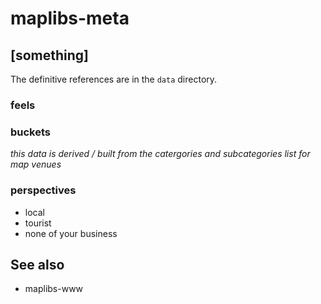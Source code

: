 # maplibs-meta

## [something]

The definitive references are in the `data` directory.

### feels

### buckets

_this data is derived / built from the catergories and subcategories list for map venues_

### perspectives

* local
* tourist
* none of your business

## See also

* maplibs-www
